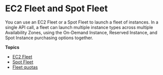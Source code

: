 # EC2 Fleet and Spot Fleet<a name="Fleets"></a>

You can use an EC2 Fleet or a Spot Fleet to launch a fleet of instances\. In a single API call, a fleet can launch multiple instance types across multiple Availability Zones, using the On\-Demand Instance, Reserved Instance, and Spot Instance purchasing options together\.

**Topics**
+ [EC2 Fleet](ec2-fleet.md)
+ [Spot Fleet](spot-fleet.md)
+ [Fleet quotas](fleet-quotas.md)